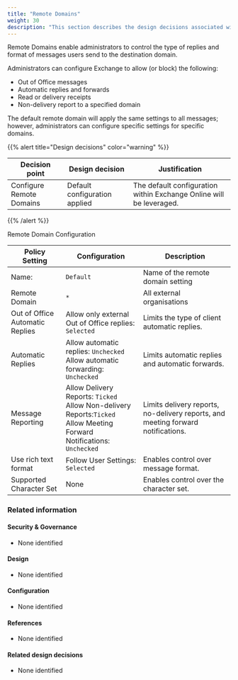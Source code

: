 ```yaml
---
title: "Remote Domains"
weight: 30
description: "This section describes the design decisions associated with Remote Domains for system(s) built using ASD's Blueprint for Secure Cloud."
---
```


Remote Domains enable administrators to control the type of replies and format of messages users send to the destination domain.

Administrators can configure Exchange to allow (or block) the following:

* Out of Office messages
* Automatic replies and forwards
* Read or delivery receipts
* Non-delivery report to a specified domain

The default remote domain will apply the same settings to all messages; however, administrators can configure specific settings for specific domains.

{{% alert title="Design decisions" color="warning" %}}

| Decision point           | Design decision               | Justification                                                       |
|--------------------------|-------------------------------|---------------------------------------------------------------------|
| Configure Remote Domains | Default configuration applied | The default configuration within Exchange Online will be leveraged. |

{{% /alert %}}

Remote Domain Configuration

| Policy Setting                  | Configuration                                                                                                               | Description                                                                      |
|---------------------------------|-----------------------------------------------------------------------------------------------------------------------------|----------------------------------------------------------------------------------|
| Name:                           | `Default`                                                                                                                   | Name of the remote domain setting                                                |
| Remote Domain                   | `*`                                                                                                                         | All external organisations                                                       |
| Out of Office Automatic Replies | Allow only external Out of Office replies: `Selected`                                                                       | Limits the type of client automatic replies.                                     |
| Automatic Replies               | Allow automatic replies: `Unchecked`<br>Allow automatic forwarding: `Unchecked`                                             | Limits automatic replies and automatic forwards.                                 |
| Message Reporting               | Allow Delivery Reports: `Ticked`<br>Allow Non-delivery Reports:`Ticked`<br>Allow Meeting Forward Notifications: `Unchecked` | Limits delivery reports, no-delivery reports, and meeting forward notifications. |
| Use rich text format            | Follow User Settings: `Selected`                                                                                            | Enables control over message format.                                          |
| Supported Character Set         | None                                                                                                                        | Enables control over the character set.                                       |

### Related information

#### Security & Governance

* None identified

#### Design

* None identified

#### Configuration

* None identified

#### References

* None identified

#### Related design decisions

* None identified
